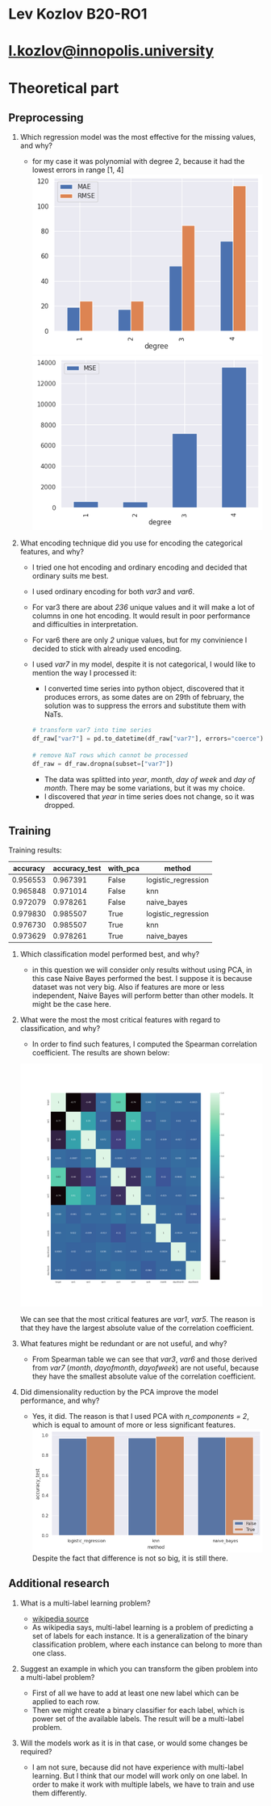 # Lev Kozlov B20-RO1

# l.kozlov@innopolis.university

# Theoretical part

## Preprocessing

1. Which regression model was the most effective for the missing values, and why?

   - for my case it was polynomial with degree 2,
     because it had the lowest errors in range [1, 4]
     ![](preprocessing-maermse.png)
     ![](preprocessing-mse.png)

1. What encoding technique did you use for encoding the categorical features, and why?

   - I tried one hot encoding and ordinary encoding and decided that ordinary suits me best.
   - I used ordinary encoding for both _var3_ and _var6_.
   - For var3 there are about _236_ unique values and it will make a lot of columns in one hot encoding. It would result in poor performance and difficulties in interpretation.
   - For var6 there are only _2_ unique values, but for my convinience I decided to stick with already used encoding.
   - I used _var7_ in my model, despite it is not categorical, I would like to mention the way I processed it:

     - I converted time series into python object, discovered that it produces errors, as some dates are on 29th of february, the solution was to suppress the errors and substitute them with NaTs.

     ```python
     # transform var7 into time series
     df_raw["var7"] = pd.to_datetime(df_raw["var7"], errors="coerce")

     # remove NaT rows which cannot be processed
     df_raw = df_raw.dropna(subset=["var7"])
     ```

     - The data was splitted into _year_, _month_, _day of week_ and _day of month_. There may be some variations, but it was my choice.
     - I discovered that _year_ in time series does not change, so it was dropped.

## Training

Training results:

| accuracy | accuracy_test | with_pca | method              |
| -------- | ------------- | -------- | ------------------- |
| 0.956553 | 0.967391      | False    | logistic_regression |
| 0.965848 | 0.971014      | False    | knn                 |
| 0.972079 | 0.978261      | False    | naive_bayes         |
| 0.979830 | 0.985507      | True     | logistic_regression |
| 0.976730 | 0.985507      | True     | knn                 |
| 0.973629 | 0.978261      | True     | naive_bayes         |

1. Which classification model performed best, and why?

   - in this question we will consider only results without using PCA, in this case Naive Bayes performed the best. I suppose it is because dataset was not very big. Also if features are more or less independent, Naive Bayes will perform better than other models. It might be the case here.

1. What were the most the most critical features with regard to classification, and why?

   - In order to find such features, I computed the Spearman correlation coefficient. The results are shown below:

   ![](training-spearman.png)

   We can see that the most critical features are _var1_, _var5_. The reason is that they have the largest absolute value of the correlation coefficient.

1. What features might be redundant or are not useful, and why?

   - From Spearman table we can see that _var3_, _var6_ and those derived from _var7_ (_month_, _dayofmonth_, _dayofweek_) are not useful, because they have the smallest absolute value of the correlation coefficient.

1. Did dimensionality reduction by the PCA improve the model performance, and why?
   - Yes, it did. The reason is that I used PCA with _n_components = 2_, which is equal to amount of more or less significant features.
     ![](pcares.png)
     Despite the fact that difference is not so big, it is still there.

## Additional research

1. What is a multi-label learning problem?

   - [wikipedia source](<https://en.wikipedia.org/wiki/Multi-label_classification#:~:text=Formally%2C%20multi%2Dlabel%20classification%20is,element%20(label)%20in%20y.>)
   - As wikipedia says, multi-label learning is a problem of predicting a set of labels for each instance. It is a generalization of the binary classification problem, where each instance can belong to more than one class.

2. Suggest an example in which you can transform the giben problem into a multi-label problem?

   - First of all we have to add at least one new label which can be applied to each row.
   - Then we might create a binary classifier for each label, which is power set of the available labels. The result will be a multi-label problem.

3. Will the models work as it is in that case, or would some changes be required?
   - I am not sure, because did not have experience with multi-label learning. But I think that our model will work only on one label. In order to make it work with multiple labels, we have to train and use them differently.
